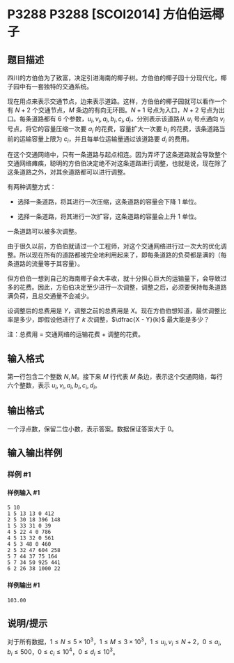 # P3288 P3288 [SCOI2014] 方伯伯运椰子

## 题目描述

四川的方伯伯为了致富，决定引进海南的椰子树。方伯伯的椰子园十分现代化，椰子园中有一套独特的交通系统。

现在用点来表示交通节点，边来表示道路。这样，方伯伯的椰子园就可以看作一个有 $N + 2$ 个交通节点，$M$ 条边的有向无环图。$N + 1$ 号点为入口，$N + 2$ 号点为出口。每条道路都有 $6$ 个参数，$u_i,v_i,a_i,b_i,c_i,d_i$，分别表示该道路从 $u_i$ 号点通向 $v_i$ 号点，将它的容量压缩一次要 $a_i$ 的花费，容量扩大一次要 $b_i$ 的花费，该条道路当前的运输容量上限为 $c_i$，并且每单位运输量通过该道路要 $d_i$ 的费用。

在这个交通网络中，只有一条道路与起点相连。因为弄坏了这条道路就会导致整个交通网络瘫痪，聪明的方伯伯决定绝不对这条道路进行调整，也就是说，现在除了这条道路之外，对其余道路都可以进行调整。

有两种调整方式：

- 选择一条道路，将其进行一次压缩，这条道路的容量会下降 $1$ 单位。

- 选择一条道路，将其进行一次扩容，这条道路的容量会上升 $1$ 单位。

一条道路可以被多次调整。

由于很久以前，方伯伯就请过一个工程师，对这个交通网络进行过一次大的优化调整。所以现在所有的道路都被完全地利用起来了，即每条道路的负荷都是满的（每条道路的流量等于其容量）。

但方伯伯一想到自己的海南椰子会大丰收，就十分担心巨大的运输量下，会导致过多的花费。因此，方伯伯决定至少进行一次调整，调整之后，必须要保持每条道路满负荷，且总交通量不会减少。

设调整后的总费用是 $Y$，调整之前的总费用是 $X$。现在方伯伯想知道，最优调整比率是多少，即假设他进行了  $k$ 次调整，$\dfrac{X - Y}{k}$ 最大能是多少？

注：总费用 $=$ 交通网络的运输花费 $+$ 调整的花费。

## 输入格式

第一行包含二个整数 $N, M$。接下来 $M$ 行代表 $M$ 条边，表示这个交通网络，每行六个整数，表示 $u_i,v_i,a_i,b_i,c_i,d_i$。

## 输出格式

一个浮点数，保留二位小数，表示答案。数据保证答案大于 $0$。

## 输入输出样例

### 样例 #1

#### 样例输入 #1

```
5 10
1 5 13 13 0 412
2 5 30 18 396 148
1 5 33 31 0 39
4 5 22 4 0 786
4 5 13 32 0 561
4 5 3 48 0 460
2 5 32 47 604 258
5 7 44 37 75 164
5 7 34 50 925 441
6 2 26 38 1000 22
```

#### 样例输出 #1

```
103.00
```

## 说明/提示

对于所有数据，$1 \le N \le 5 \times 10^3$，$1 \le M \le 3 \times 10^3$，$1 \le u_i, v_i \le N + 2$，$0 \le a_i, b_i \le 500$，$0 \le c_i \le 10^4$，$0 \le d_i \le 10^3$。
